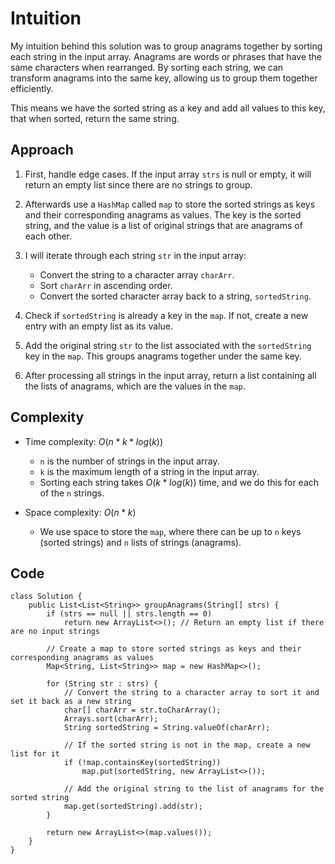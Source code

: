 # Intuition

My intuition behind this solution was to group anagrams together by sorting each string in the input array. Anagrams are words or phrases that have the same characters when rearranged. By sorting each string, we can transform anagrams into the same key, allowing us to group them together efficiently.

This means we have the sorted string as a key and add all values to this key, that when sorted, return the same string.

## Approach

1. First, handle edge cases. If the input array `strs` is null or empty, it will return an empty list since there are no strings to group.

2. Afterwards use a `HashMap` called `map` to store the sorted strings as keys and their corresponding anagrams as values. The key is the sorted string, and the value is a list of original strings that are anagrams of each other.

3. I will iterate through each string `str` in the input array:
   - Convert the string to a character array `charArr`.
   - Sort `charArr` in ascending order.
   - Convert the sorted character array back to a string, `sortedString`.

4. Check if `sortedString` is already a key in the `map`. If not, create a new entry with an empty list as its value.

5. Add the original string `str` to the list associated with the `sortedString` key in the `map`. This groups anagrams together under the same key.

6. After processing all strings in the input array, return a list containing all the lists of anagrams, which are the values in the `map`.

## Complexity

- Time complexity: $O(n * k * log(k))$
  - `n` is the number of strings in the input array.
  - `k` is the maximum length of a string in the input array.
  - Sorting each string takes $O(k * log(k))$ time, and we do this for each of the `n` strings.

- Space complexity: $O(n * k)$
  - We use space to store the `map`, where there can be up to `n` keys (sorted strings) and `n` lists of strings (anagrams).

## Code

```
class Solution {
    public List<List<String>> groupAnagrams(String[] strs) {
        if (strs == null || strs.length == 0)
            return new ArrayList<>(); // Return an empty list if there are no input strings

        // Create a map to store sorted strings as keys and their corresponding anagrams as values
        Map<String, List<String>> map = new HashMap<>();

        for (String str : strs) {
            // Convert the string to a character array to sort it and set it back as a new string
            char[] charArr = str.toCharArray();
            Arrays.sort(charArr);
            String sortedString = String.valueOf(charArr);

            // If the sorted string is not in the map, create a new list for it
            if (!map.containsKey(sortedString))
                map.put(sortedString, new ArrayList<>());

            // Add the original string to the list of anagrams for the sorted string
            map.get(sortedString).add(str);
        }

        return new ArrayList<>(map.values());
    }
}
```